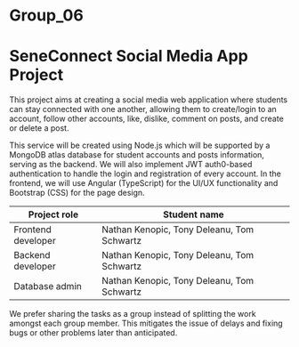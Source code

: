 # Group_06


# SeneConnect Social Media App Project

This project aims at creating a social media web application where students can stay connected with one another, allowing them to create/login to an account, follow other accounts, like, dislike, comment on posts, and create or delete a post.

This service will be created using Node.js which will be supported by a MongoDB atlas database for student accounts and posts information, serving as the backend. We will also implement JWT auth0-based authentication to handle the login and registration of every account. In the frontend, we will use Angular (TypeScript) for the UI/UX functionality and Bootstrap (CSS) for the page design.

| Project role | Student name |
| ----------- |  ----------- |
| Frontend developer | Nathan Kenopic, Tony Deleanu, Tom Schwartz|
| Backend developer |  Nathan Kenopic, Tony Deleanu, Tom Schwartz|
| Database admin | Nathan Kenopic, Tony Deleanu, Tom Schwartz|

We prefer sharing the tasks as a group instead of splitting the work amongst each group member. This mitigates the issue of delays and fixing bugs or other problems later than anticipated.
